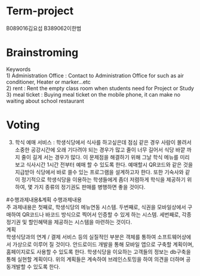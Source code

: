 # Term-project
B089016김요섭 B389062이한범

# Brainstroming
Keywords   
           1) Administration Office : Contact to Administration Office for such as air conditioner, Heater or marker...etc          
           2) rent : Rent the empty class room when students need for Project or Study         
           3) meal ticket : Buying meal ticket on the mobile phone, it can make no waiting about school restaurant       
           
# Voting
3) 학식 예매 서비스 : 학생식당에서 식사를 하고싶은데 점심 같은 경우 사람이 몰려서 소중한 공강시간에 오래 기다려야 되는 경우가 많고 줄이 너무 길어서 식당 바깥 까지 줄이 길게 서는 경우가 많다. 이 문제점을 해결하기 위해 그날 학식 메뉴를 미리 보고 식사시간 1시간 전부터 예매 할 수 있도록 한다. 예매할시 QR코드와 같은 것을 지급받아 식당에서 바로 쓸수 있는 프로그램을 설계하고자 한다. 또한 기숙사와 같이 정기적으로 학생식당을 이용하는 학생들에게 좀더 저렴하게 학식을 제공하기 위하여, 몇 가지 종류의 정기권도 판매를 병행하면 좋을 것이다.

#수행과제내용&계획
수행과제내용  
	주 과제내용은 첫째로, 학생식당의 메뉴연동 시스템. 두번째로, 식권을 모바일상에서 구매하여 QR코드나 바코드 방식으로 찍어서 인증할 수 있게 하는 시스템. 세번째로, 각종정기권 및 할인혜택을 제공하는 시스템을 마련하는 것이다.  
계획  
	학생식당과의 연계 / 결제 서비스 등의 실질적인 부분은 객체를 통하여 소프트웨어상에서 가상으로 이루어 질 것이다. 안드로이드 개발을 통해 모바일 앱으로 구축할 계획이며, 홈페이지로도 사용할 수 있도록 한다. 학생식당을 이요하는 고객들의 정보는 db구축을 통해 실현할 계획이다. 위의 계획들은 계속하여 브레인스토밍을 하여 의견을 더하며 공동개발할 수 있도록 한다.

